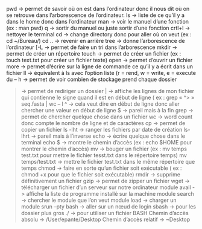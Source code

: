pwd -> permet de savoir où on est dans l’ordinateur donc il nous dit où on se retrouve dans l’arborescence de l’ordinateur.
ls -> liste de ce qu’il y a dans le home donc dans l’ordinateur
man -> voir le manuel d’une fonction (ex : man pwd)
q -> sortir du manuel ou juste sortir d’une fonction
crtl+l -> nettoyer le terminal
cd -> change directory donc pour aller où on veut (ex : cd ~/Bureau/)
cd .. -> revenir en arrière 
tree -> donne l’arborescence de l’ordinateur
[-L -> permet de faire un tri dans l’arborescence
mkdir -> permet de créer un répertoire
touch -> permet de créer un fichier (ex : touch text.txt pour créer un fichier texte)
open -> permet d’ouvrir un fichier
more -> permet d’écrire sur la ligne de commande ce qu’il y a écrit dans un fichier
ll -> équivalent à ls avec l’option liste (r = rend, w = write, e = execute
du – h -> permet de voir combien de stockage prend chaque dossier
> -> permet de rediriger un dossier 
| -> affiche les lignes de mon fichier qui contienne le signe quand il est en début de ligne ( ex : grep « ^> » seq.fasta | wc – l
^ -> cela veut dire en début de ligne donc aller chercher une valeur en début de ligne
$ -> pareil mais à la fin
grep -> permet de chercher quelque chose dans un fichier 
wc -> word count donc compte le nombre de ligne et de caractères 
cp -> permet de copier un fichier
ls -lht -> ranger les fichiers par date de création
ls-lhrt -> pareil mais à l’inverse
echo -> écrire quelque chose dans le terminal
echo $ -> montre le chemin d’accès (ex : echo $HOME pour montrer le chemin d’accès)
mv -> bouger un fichier (ex : mv temps test.txt pour mettre le fichier tesst.txt dans le répertoire temps)
mv temps/test.txt -> mettre le fichier test.txt dans le même répertoire que temps
chmod -> faire en sorte qu’un fichier soit exécutable ( ex : chmod +x pour que le fichier soit exécutable)
rmdir -> supprime définitivement un fichier 
gzip -> permet de zipper un fichier 
wget -> télécharger un fichier d’un serveur sur notre ordinateur
module avail -> affiche la liste de programme installé sur la machine
module search -> chercher le module que l’on veut
module load -> charger un module
srun –pty bash -> aller sur un nœud de login
sbash -> pour les dossier plus gros
./ -> pour utiliser un fichier BASH
Chemin d’accès absolu -> /User/epante/Desktop
Chemin d’accès relatif -> ~Desktop
